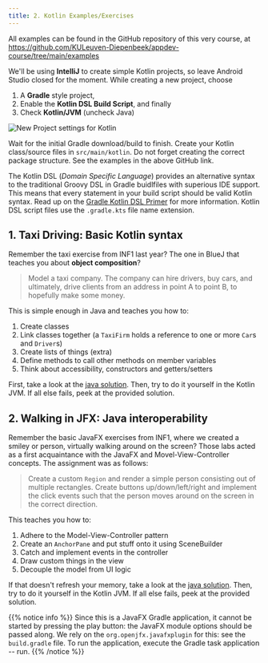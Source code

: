 ```yaml
---
title: 2. Kotlin Examples/Exercises
---
```


All examples can be found in the GitHub repository of this very course, at https://github.com/KULeuven-Diepenbeek/appdev-course/tree/main/examples

We'll be using **IntelliJ** to create simple Kotlin projects, so leave Android Studio closed for the moment. While creating a new project, choose 

1. A **Gradle** style project, 
2. Enable the **Kotlin DSL Build Script**, and finally
3. Check **Kotlin/JVM** (uncheck Java)

![](/img/newkotlin.jpg "New Project settings for Kotlin")

Wait for the initial Gradle download/build to finish. Create your Kotlin class/source files in `src/main/kotlin`. Do not forget creating the correct package structure. See the examples in the above GitHub link.

The Kotlin DSL (_Domain Specific Language_) provides an alternative syntax to the traditional Groovy DSL in Gradle buidlfiles with superious IDE support. This means that every statement in your build script should be valid Kotlin syntax. Read up on the [Gradle Kotlin DSL Primer](https://docs.gradle.org/current/userguide/kotlin_dsl.html) for more information. Kotlin DSL script files use the `.gradle.kts` file name extension. 

## 1. Taxi Driving: Basic Kotlin syntax

Remember the taxi exercise from INF1 last year? The one in BlueJ that teaches you about **object composition**? 

> Model a taxi company. The company can hire drivers, buy cars, and ultimately, drive clients from an address in point A to point B, to hopefully make some money.

This is simple enough in Java and teaches you how to:

1. Create classes
2. Link classes together (a `TaxiFirm` holds a reference to one or more `Car`s and `Driver`s)
3. Create lists of things (extra)
4. Define methods to call other methods on member variables
5. Think about accessibility, constructors and getters/setters

First, take a look at the [java solution](https://github.com/KULeuven-Diepenbeek/appdev-course/tree/main/examples/java/taxi). Then, try to do it yourself in the Kotlin JVM. If all else fails, peek at the provided solution. 

## 2. Walking in JFX: Java interoperability

Remember the basic JavaFX exercises from INF1, where we created a smiley or person, virtually walking around on the screen? Those labs acted as a first acquaintance with the JavaFX and Movel-View-Controller concepts. The assignment was as follows:

> Create a custom `Region` and render a simple person consisting out of multiple rectangles. Create buttons up/down/left/right and implement the click events such that the person moves around on the screen in the correct direction.

This teaches you how to:

1. Adhere to the Model-View-Controller pattern
2. Create an `AnchorPane` and put stuff onto it using SceneBuilder
3. Catch and implement events in the controller
4. Draw custom things in the view
5. Decouple the model from UI logic

If that doesn't refresh your memory, take a look at the [java solution](https://github.com/KULeuven-Diepenbeek/appdev-course/tree/main/examples/java/walkingfx). Then, try to do it yourself in the Kotlin JVM. If all else fails, peek at the provided solution. 

{{% notice info %}}
Since this is a JavaFX Gradle application, it cannot be started by pressing the play button: the JavaFX module options should be passed along. We rely on the `org.openjfx.javafxplugin` for this: see the `build.gradle` file. To run the application, execute the Gradle task application -- run.
{{% /notice %}}
